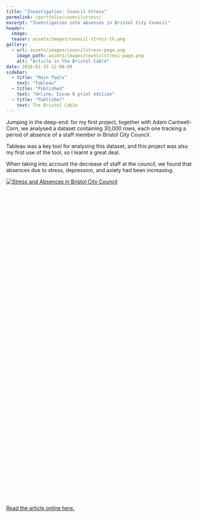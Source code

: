 ```yaml
---
title: "Investigation: Council Stress"
permalink: /portfolio/councilstress/
excerpt: "Investigation into absences in Bristol City Council"
header:
  image:
  teaser: assets/images/council-stress-th.png
gallery:
  - url: assets/images/councilstress-page.png
    image_path: assets/images/councilstress-page.png
    alt: "Article in the Bristol Cable"
date: 2016-01-15 12:00:00
sidebar:
  - title: "Main Tools"
    text: "Tableau"
  - title: "Published"
    text: "Online; Issue 6 print edition"
  - title: "Publisher"
    text: The Bristol Cable
---
```


Jumping in the deep-end: for my first project, together with Adam Cantwell-Corn, we analysed a dataset containing 30,000 rows, each one tracking a period of absence of a staff member in Bristol City Council.

Tableau was a key tool for analysing this dataset, and this project was also my first use of the tool, so I learnt a great deal.

When taking into account the decrease of staff at the council, we found that absences due to stress, depression, and axiety had been increasing.

<script type='text/javascript' src='https://public.tableau.com/javascripts/api/viz_v1.js'></script><div class='tableauPlaceholder' style='width: 1004px; height: 869px;'><noscript><a href='#'><img alt='Stress and Absences in Bristol City Council ' src='https:&#47;&#47;public.tableau.com&#47;static&#47;images&#47;St&#47;StressandAbsencesinBristolCityCouncil&#47;StressandAbsencesinBristolCityCouncil&#47;1_rss.png' style='border: none' /></a></noscript><object class='tableauViz' width='1004' height='869' style='display:none;'><param name='host_url' value='https%3A%2F%2Fpublic.tableau.com%2F' /> <param name='site_root' value='' /><param name='name' value='StressandAbsencesinBristolCityCouncil&#47;StressandAbsencesinBristolCityCouncil' /><param name='tabs' value='no' /><param name='toolbar' value='yes' /><param name='static_image' value='https:&#47;&#47;public.tableau.com&#47;static&#47;images&#47;St&#47;StressandAbsencesinBristolCityCouncil&#47;StressandAbsencesinBristolCityCouncil&#47;1.png' /> <param name='animate_transition' value='yes' /><param name='display_static_image' value='yes' /><param name='display_spinner' value='yes' /><param name='display_overlay' value='yes' /><param name='display_count' value='yes' /><param name='showTabs' value='y' /></object></div>

<a href="https://thebristolcable.org/2016/01/efficiency-savings-making-the-council-inefficient/">Read the article online here.</a>




